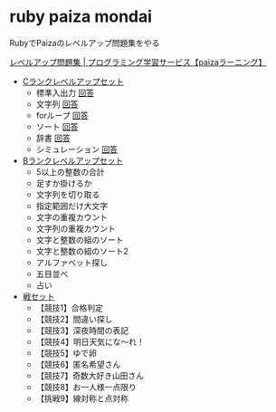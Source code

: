 # ruby paiza mondai

RubyでPaizaのレベルアップ問題集をやる

[レベルアップ問題集 | プログラミング学習サービス【paizaラーニング】](https://paiza.jp/works/mondai)

* [Cランクレベルアップセット](https://paiza.jp/works/mondai/c_rank_level_up_problems)
    * 標準入出力 [回答](cranklevelup/01.rb)
    * 文字列 [回答](cranklevelup/02.rb)
    * forループ [回答](cranklevelup/03.rb)
    * ソート [回答](cranklevelup/04.rb)
    * 辞書 [回答](cranklevelup/05.rb)
    * シミュレーション [回答](cranklevelup/06.rb)
* [Bランクレベルアップセット](https://paiza.jp/works/mondai/prob60/problem_index)
    * 5以上の整数の合計
    * 足すか掛けるか
    * 文字列を切り取る
    * 指定範囲だけ大文字
    * 文字の重複カウント
    * 文字列の重複カウント
    * 文字と整数の組のソート
    * 文字と整数の組のソート2
    * アルファベット探し
    * 五目並べ
    * 占い
* [戦セット](https://paiza.jp/works/mondai/warset/problem_index)
    * 【競技1】合格判定
    * 【競技2】間違い探し
    * 【競技3】深夜時間の表記
    * 【競技4】明日天気にな〜れ！
    * 【競技5】ゆで卵
    * 【競技6】匿名希望さん
    * 【競技7】奇数大好き山田さん
    * 【競技8】お一人様一点限り
    * 【挑戦9】線対称と点対称
